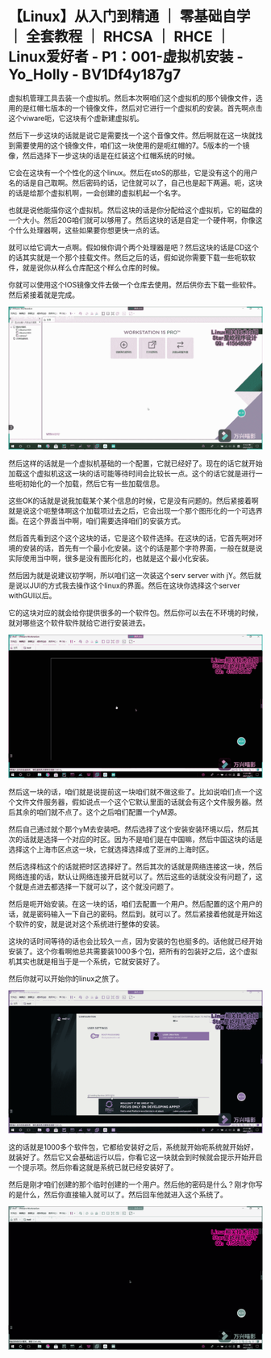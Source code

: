 # 【Linux】从入门到精通 ｜ 零基础自学 ｜ 全套教程 ｜ RHCSA ｜ RHCE ｜ Linux爱好者 - P1：001-虚拟机安装 - Yo_Holly - BV1Df4y187g7

虚拟机管理工具去装一个虚拟机。然后本次啊咱们这个虚拟机的那个镜像文件，选用的是红帽七版本的一个镜像文件，然后对它进行一个虚拟机的安装。首先啊点击这个viware呃，它这块有个虚新建虚拟机。

然后下一步这块的话就是说它是需要找一个这个音像文件。然后啊就在这一块就找到需要使用的这个镜像文件，咱们这一块使用的是呃红帽的7。5版本的一个镜像，然后选择下一步这块的话是在红装这个红帽系统的时候。

它会在这块有一个个性化的这个linux。然后在stoS的那些，它是没有这个的用户名的话是自己取啊。然后密码的话，记住就可以了，自己也是起下两遍。呃，这块的话是给那个虚拟机啊，一会创建的虚拟机起一个名字。

也就是说他能描你这个虚拟机。然后这块的话是你分配给这个虚拟机，它的磁盘的一个大小。然后20G咱们就可以够用了。然后这块的话是自定一个硬件啊，你像这个什么处理器啊，这些如果要你想更快一点的话。

就可以给它调大一点啊。假如候你调个两个处理器是吧？然后这块的话是CD这个的话其实就是一个那个挂载文件。然后之后的话，假如说你需要下载一些呃软软件，就是说你从样么仓库配这个样么仓库的时候。

你就可以使用这个IOS镜像文件去做一个仓库去使用。然后供你去下载一些软件。然后紧接着就是完成。

![](img/56c60974507d43129aa9f892f81af80f_1.png)

然后这样的话就是一个虚拟机基础的一个配置，它就已经好了。现在的话它就开始加载这个虚拟机这这一块的话可能等待时间会比较长一点。这个的话它就是进行一些呃初始化的一个加载，然后它有一些加载信息。

这些OK的话就是说我加载某个某个信息的时候，它是没有问题的。然后紧接着啊就是说这个呃整体啊这个加载项过去之后，它会出现一个那个图形化的一个可选界面。在这个界面当中啊，咱们需要选择咱们的安装方式。

然后首先看到这个这个这块的话，它是这个软件选择。在这块的话，它首先啊对环境的安装的话，首先有一个最小化安装。这个的话是那个字符界面，一般在就是说实际使用当中啊，很多是没有图形化的，也就是这个最小化安装。

然后因为就是说建议初学啊，所以咱们这一次装这个serv server with jY。然后就是说以JUI的方式我去操作这个linux的界面。然后在这块你选择这个server withGUI以后。

它的这块对应的就会给你提供很多的一个软件包。然后你可以去在不环境的时候，就对哪些这个软件软件就给它进行安装进去。



![](img/56c60974507d43129aa9f892f81af80f_3.png)

然后这一块的话，咱们就是说提前这一块咱们就不做这些了。比如说咱们点一个这个文件文件服务器，假如说点一个这个它默认里面的话就会有这个文件服务器。然后其余的咱们就不点了。这个之后咱们配置一个yM源。

然后自己通过就个那个yM去安装吧。然后选择了这个安装安装环境以后，然后其次的话就是选择一个对应的时区。因为不是咱们是在中国嘛，然后中国这块的话是选择这个上海市区点这一块，它就选择选择成了亚洲的上海时区。

然后选择档这个的话就把时区选择好了。然后其次的话就是网络连接这一块，然后网络连接的话，默认让网络连接开启就可以了。然后这些的话就没没有问题了，这个就是点进去都选择一下就可以了，这个就没问题了。

然后是呃开始安装。在这一块的话，咱们去配置一个用户。然后配置的这个用户的话，就是密码输入一下自己的密码。然后到。就可以了。然后紧接着他就是开始这个软件的安，就是说对这个系统进行整体的安装。

这块的话时间等待的话也会比较久一点，因为安装的包也挺多的。话他就已经开始安装了。这个你看啊他总共需要装1000多个包，把所有的包装好之后，这个虚拟机其实也就是相当于是一个系统，它就安装好了。

然后你就可以开始你的linux之旅了。

![](img/56c60974507d43129aa9f892f81af80f_5.png)

这的话就是1000多个软件包，它都给安装好之后，系统就开始呃系统就开始好，就装好了。然后它又会基础运行以后，你看它这一块就会到时候就会提示开始开启一个提示项。然后你看这就是系统已就已经安装好了。

然后是刚才咱们创建的那个临时创建的一个用户。然后他的密码是什么？刚才你写的是什么，然后你直接输入就可以了。然后回车他就进入这个系统了。



![](img/56c60974507d43129aa9f892f81af80f_7.png)